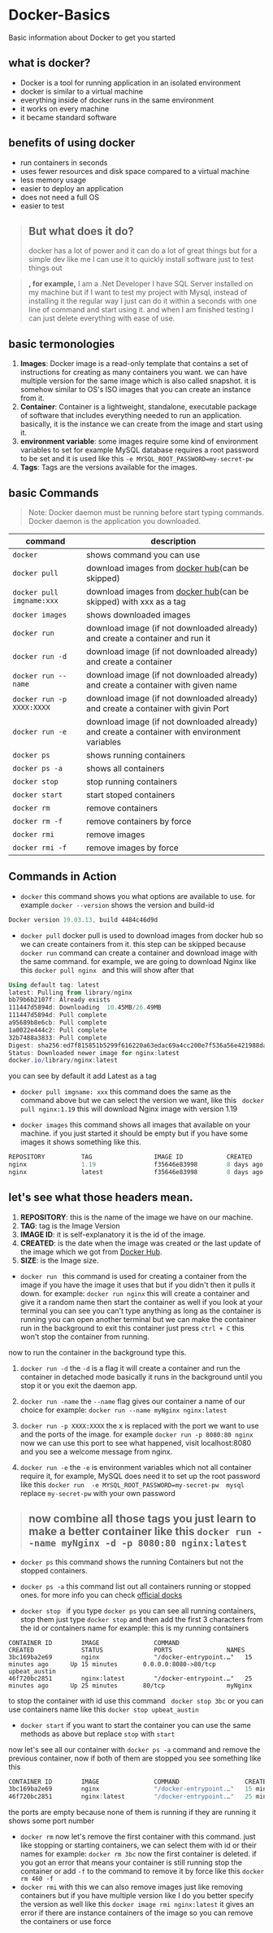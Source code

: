 # Docker-Basics
Basic information about Docker to get you started

## what is docker?
- Docker is a tool for running application in an isolated environment
- docker is similar to a virtual machine
- everything inside of docker runs in the same environment
- it works on every machine
- it became standard software
## benefits of using docker
- run containers in seconds
- uses fewer resources and disk space compared to a virtual machine
- less memory usage
- easier to deploy an application
- does not need a full OS
- easier to test
> ## But what does it do?
> docker has a lot of power and it can do a lot of great things but for a simple dev like me I can use it to quickly install software just to test things out

> **, for example,** I am a .Net Developer I have SQL Server installed on my machine but if I want to test my project with Mysql, instead of installing it the regular way I just can do it within a seconds with one line of command and start using it. and when I am finished testing I can just delete everything with ease of use.

## basic termonologies
1. **Images**: Docker image is a read-only template that contains a set of instructions for creating as many containers you want.
we can have multiple version for the same image which is also called snapshot.
it is somehow similar to OS's ISO images that you can create an instance from it.
1. **Container**: Container is a lightweight, standalone, executable package of software that includes everything needed to run an application. 
basically, it is the instance we can create from the image and start using it.
1. **environment variable**: some images require some kind of environment variables to set for example MySQL database requires a root password to be set and it is used like this `-e MYSQL_ROOT_PASSWORD=my-secret-pw` 
1. **Tags**: Tags are the versions available for the images.

## basic Commands

> Note:
> Docker daemon must be running before start typing commands.
> Docker daemon is the application you downloaded.

|command|description|
|---|---|
|`docker`|shows command you can use|
|`docker pull`|download images from [docker hub](https://hub.docker.com)(can be skipped)|
|`docker pull imgname:xxx`|download images from [docker hub](https://hub.docker.com)(can be skipped) with xxx as a tag|
|`docker images`|shows downloaded images|
|`docker run`|download image (if not downloaded already) and create a container and run it|
|`docker run -d`|download image (if not downloaded already) and create a container|
|`docker run --name`|download image (if not downloaded already) and create a container with given name|
|`docker run -p XXXX:XXXX`|download image (if not downloaded already) and create a container with givin Port|
|`docker run -e`|download image (if not downloaded already) and create a container with environment variables|
|`docker ps`|shows running containers|
|`docker ps -a`|shows all containers|
|`docker stop`|stop running containers|
|`docker start`|start stoped containers|
|`docker rm`|remove containers|
|`docker rm -f`|remove containers by force|
|`docker rmi`|remove images|
|`docker rmi -f`|remove images by force|

## Commands in Action
- `docker` this command shows you what options are available to use.
for example `docker --version` shows the version and build-id
```powershell
Docker version 19.03.13, build 4484c46d9d
```
- `docker pull` docker pull is used to download images from docker hub so we can create containers from it. this step can be skipped because `docker run` command can create a container and download image with the same command.
for example, we are going to download Nginx like this `docker pull nginx ` and this will show after that
```powershell
Using default tag: latest
latest: Pulling from library/nginx
bb79b6b2107f: Already exists
111447d5894d: Downloading  10.45MB/26.49MB
111447d5894d: Pull complete
a95689b8e6cb: Pull complete
1a0022e444c2: Pull complete
32b7488a3833: Pull complete
Digest: sha256:ed7f815851b5299f616220a63edac69a4cc200e7f536a56e421988da82e44ed8
Status: Downloaded newer image for nginx:latest
docker.io/library/nginx:latest
```
you can see by default it add Latest as a tag

- `docker pull imgname: xxx` this command does the same as the command above but we can select the version we want, like this
` docker pull nginx:1.19` this will download Nginx image with version 1.19

- `docker images` this command shows all images that available on your machine.
if you just started it should be empty but if you have some images it shows something like this.
```powershell
REPOSITORY          TAG                 IMAGE ID            CREATED             SIZE
nginx               1.19                f35646e83998        8 days ago          133MB
nginx               latest              f35646e83998        8 days ago          133MB
```

## let's see what those headers mean.
1. **REPOSITORY**: this is the name of the image we have on our machine.
2. **TAG**: tag is the Image Version
3. **IMAGE ID**: it is self-explanatory it is the id of the image.
4. **CREATED**: is the date when the image was created or the last update of the image which we got from [Docker Hub](https://hub.docker.com/).
5. **SIZE**: is the Image size.

- `docker run ` this command is used for creating a container from the image if you have the image it uses that but if you didn't then it pulls it down.
for example: `docker run nginx` this will create a container and give it a random name then start the container as well
if you look at your terminal you can see you can't type anything as long as the container is running
you can open another terminal but we can make the container run in the background
to exit this container just press `ctrl + C` this won't stop the container from running.

now to run the container in the background type this.
1. `docker run -d` the `-d` is a flag it will create a container and run the container in detached mode basically it runs in the background until you stop it or you exit the daemon app.
1. `docker run -name` the `--name` flag gives our container a name of our choice for example: `docker run --name myNginx nginx:latest`

1. `docker run -p XXXX:XXXX` the x is replaced with the port we want to use and the ports of the image. for example `docker run -p 8080:80 nginx` now we can use this port to see what happened, visit localhost:8080 and you see a welcome message from nginx.

1.  `docker run -e` the `-e` is environment variables which not all container require it, for example, MySQL does need it to set up the root password like this
`docker run  -e MYSQL_ROOT_PASSWORD=my-secret-pw  mysql` replace `my-secret-pw` with your own password

> ## now combine all those tags you just learn to make a better container like this `docker run --name myNginx -d -p 8080:80 nginx:latest`


- `docker ps` this command shows the running Containers but not the stopped containers.

- `docker ps -a` this command list out all containers running or stopped ones. for more info you can check [official docks](docs.docker.com/engine/reference/commandline/ps/)


- `docker stop ` if you type `docker ps` you can see all running containers, stop them just type `docker stop` and then add the first 3 characters from the id or containers name for example:
this is my running containers
```powerhell
CONTAINER ID        IMAGE               COMMAND                  CREATED             STATUS              PORTS               NAMES
3bc169ba2e69        nginx               "/docker-entrypoint.…"   15 minutes ago      Up 15 minutes       0.0.0.0:8080->80/tcp   upbeat_austin
46f720bc2851        nginx:latest        "/docker-entrypoint.…"   25 minutes ago      Up 25 minutes       80/tcp                 myNginx
```

to stop the container with id use this command ` docker stop 3bc` or you can use containers name like this `docker stop upbeat_austin`
-  `docker start` if you want to start the container you can use the same methods as above but replace `stop` with `start`
 
now let's see all our container with `docker ps -a` command and remove the previous container, now if both of them are stopped you see something like this
```powershell
CONTAINER ID        IMAGE               COMMAND                  CREATED             STATUS                     PORTS               NAMES
3bc169ba2e69        nginx               "/docker-entrypoint.…"   15 minutes ago      Exited (0) 5 minutes ago                       upbeat_austin
46f720bc2851        nginx:latest        "/docker-entrypoint.…"   25 minutes ago      Exited (0) 5 minutes ago                       myNginx
```
the ports are empty because none of them is running if they are running it shows some port number

- `docker rm` now let's remove the first container with this command. just like stopping or starting containers, we can select them with id or their names for example:
`docker rm 3bc` now the first container is deleted. if you got an error that means your container is still running stop the container or add `-f` to the command to remove it by force like this `docker rm 460 -f`
- `docker rmi` with this we can also remove images just like removing containers but if you have multiple version like I do you better specify the version as well like this `docker image rmi nginx:latest` it gives an error if there are instance containers of the image so you can remove the containers or use force
